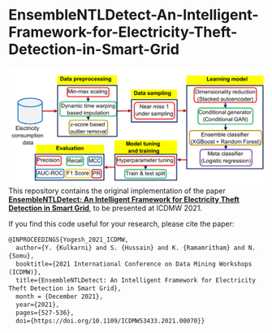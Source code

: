 # EnsembleNTLDetect-An-Intelligent-Framework-for-Electricity-Theft-Detection-in-Smart-Grid

![](Complete_Block.png) 
This repository contains the original implementation of the paper **[EnsembleNTLDetect: An Intelligent Framework for Electricity Theft Detection in Smart Grid](https://arxiv.org/abs/2110.04502)**, to be presented at ICDMW 2021.

If you find this code useful for your research, please cite the paper:

```
@INPROCEEDINGS{Yogesh_2021_ICDMW,
  author={Y. {Kulkarni} and S. {Hussain} and K. {Ramamritham} and N. {Somu},
  booktitle={2021 International Conference on Data Mining Workshops (ICDMW)}, 
  title={EnsembleNTLDetect: An Intelligent Framework for Electricity Theft Detection in Smart Grid}, 
  month = {December 2021},
  year={2021},
  pages={527-536},
  doi={https://doi.org/10.1109/ICDMW53433.2021.00070}}
```
